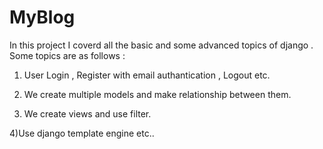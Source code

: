 # MyBlog

In this project I coverd all the basic and some advanced topics of django . Some topics are as follows : 

1) User Login , Register with email authantication , Logout etc.

2) We create multiple models and make relationship between them.

3) We create views and use filter.

4)Use django template engine etc..
